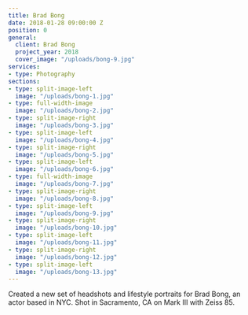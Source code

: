 ```yaml
---
title: Brad Bong
date: 2018-01-28 09:00:00 Z
position: 0
general:
  client: Brad Bong
  project_year: 2018
  cover_image: "/uploads/bong-9.jpg"
services:
- type: Photography
sections:
- type: split-image-left
  image: "/uploads/bong-1.jpg"
- type: full-width-image
  image: "/uploads/bong-2.jpg"
- type: split-image-right
  image: "/uploads/bong-3.jpg"
- type: split-image-left
  image: "/uploads/bong-4.jpg"
- type: split-image-right
  image: "/uploads/bong-5.jpg"
- type: split-image-left
  image: "/uploads/bong-6.jpg"
- type: full-width-image
  image: "/uploads/bong-7.jpg"
- type: split-image-right
  image: "/uploads/bong-8.jpg"
- type: split-image-left
  image: "/uploads/bong-9.jpg"
- type: split-image-right
  image: "/uploads/bong-10.jpg"
- type: split-image-left
  image: "/uploads/bong-11.jpg"
- type: split-image-right
  image: "/uploads/bong-12.jpg"
- type: split-image-left
  image: "/uploads/bong-13.jpg"
---
```


Created a new set of headshots and lifestyle portraits for Brad Bong, an actor based in NYC. Shot in Sacramento, CA on Mark III with Zeiss 85.